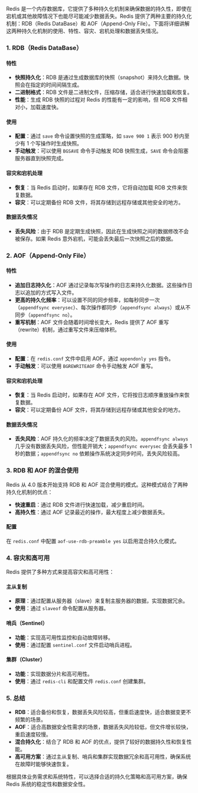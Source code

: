 Redis 是一个内存数据库，它提供了多种持久化机制来确保数据的持久性，即使在宕机或其他故障情况下也能尽可能减少数据丢失。Redis 提供了两种主要的持久化机制：RDB（Redis DataBase）和 AOF（Append-Only File）。下面将详细讲解这两种持久化机制的使用、特性、容灾、宕机处理和数据丢失情况。

### 1. RDB（Redis DataBase）

#### 特性
- **快照持久化**：RDB 是通过生成数据库的快照（snapshot）来持久化数据。快照会在指定的时间间隔生成。
- **二进制格式**：RDB 文件是二进制文件，压缩存储，适合进行快速加载和恢复。
- **性能**：生成 RDB 快照的过程对 Redis 的性能有一定的影响，但 RDB 文件相对小，加载速度快。

#### 使用
- **配置**：通过 `save` 命令设置快照的生成策略，如 `save 900 1` 表示 900 秒内至少有 1 个写操作时生成快照。
- **手动触发**：可以使用 `BGSAVE` 命令手动触发 RDB 快照生成，`SAVE` 命令会阻塞服务器直到快照完成。

#### 容灾和宕机处理
- **恢复**：当 Redis 启动时，如果存在 RDB 文件，它将自动加载 RDB 文件来恢复数据。
- **容灾**：可以定期备份 RDB 文件，将其存储到远程存储或其他安全的地方。

#### 数据丢失情况
- **丢失风险**：由于 RDB 是定期生成快照，因此在生成快照之间的数据修改不会被保存。如果 Redis 意外宕机，可能会丢失最后一次快照之后的数据。

### 2. AOF（Append-Only File）

#### 特性
- **追加日志持久化**：AOF 通过记录每次写操作的日志来持久化数据。这些操作日志以追加的方式写入文件。
- **更高的持久化频率**：可以设置不同的同步频率，如每秒同步一次（`appendfsync everysec`）、每次操作都同步（`appendfsync always`）或从不同步（`appendfsync no`）。
- **重写机制**：AOF 文件会随着时间增长变大，Redis 提供了 AOF 重写（rewrite）机制，通过重写文件来压缩体积。

#### 使用
- **配置**：在 `redis.conf` 文件中启用 AOF，通过 `appendonly yes` 指令。
- **手动触发**：可以使用 `BGREWRITEAOF` 命令手动触发 AOF 重写。

#### 容灾和宕机处理
- **恢复**：当 Redis 启动时，如果存在 AOF 文件，它将按日志顺序重放操作来恢复数据。
- **容灾**：可以定期备份 AOF 文件，将其存储到远程存储或其他安全的地方。

#### 数据丢失情况
- **丢失风险**：AOF 持久化的频率决定了数据丢失的风险。`appendfsync always` 几乎没有数据丢失风险，但性能开销大；`appendfsync everysec` 会丢失最多 1 秒的数据；`appendfsync no` 依赖操作系统决定同步时间，丢失风险较高。

### 3. RDB 和 AOF 的混合使用

Redis 从 4.0 版本开始支持 RDB 和 AOF 混合使用的模式。这种模式结合了两种持久化机制的优点：

- **快速重启**：通过 RDB 文件进行快速加载，减少重启时间。
- **高持久性**：通过 AOF 记录最近的操作，最大程度上减少数据丢失。

#### 配置
在 `redis.conf` 中配置 `aof-use-rdb-preamble yes` 以启用混合持久化模式。

### 4. 容灾和高可用

Redis 提供了多种方式来提高容灾和高可用性：

#### 主从复制
- **原理**：通过配置从服务器（slave）来复制主服务器的数据，实现数据冗余。
- **使用**：通过 `slaveof` 命令配置从服务器。

#### 哨兵（Sentinel）
- **功能**：实现高可用性监控和自动故障转移。
- **使用**：通过配置 `sentinel.conf` 文件启动哨兵进程。

#### 集群（Cluster）
- **功能**：实现数据分片和高可用性。
- **使用**：通过 `redis-cli` 和配置文件 `redis.conf` 创建集群。

### 5. 总结

- **RDB**：适合备份和恢复，数据丢失风险较高，但重启速度快，适合数据变更不频繁的场景。
- **AOF**：适合高数据安全性需求的场景，数据丢失风险较低，但文件增长较快，重启速度较慢。
- **混合持久化**：结合了 RDB 和 AOF 的优点，提供了较好的数据持久性和恢复性能。
- **高可用方案**：通过主从复制、哨兵和集群实现数据冗余和高可用性，确保系统在故障时能够快速恢复。

根据具体业务需求和系统特性，可以选择合适的持久化策略和高可用方案，确保 Redis 系统的稳定性和数据安全性。